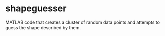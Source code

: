 shapeguesser
============

MATLAB code that creates a cluster of random data points and attempts to guess the shape described by them.
